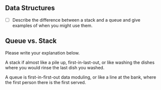 ## Data Structures
* [ ] Describe the difference between a stack and a queue and give examples of when you might use them.

## Queue vs. Stack
Please write your explanation below.

A stack if almost like a pile up, first-in-last-out, or like washing the dishes where you would rinse the last dish you washed. 

A queue is first-in-first-out data moduling, or like a line at the bank, where the first person there is the first served. 